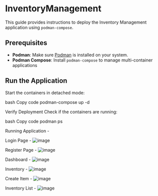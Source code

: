 # InventoryManagement

This guide provides instructions to deploy the Inventory Management application using `podman-compose`.

## Prerequisites

- **Podman**: Make sure [Podman](https://podman.io/getting-started/installation) is installed on your system.
- **Podman Compose**: Install `podman-compose` to manage multi-container applications

## Run the Application
Start the containers in detached mode:

bash
Copy code
podman-compose up -d

Verify Deployment
Check if the containers are running:

bash
Copy code
podman ps

Running Application -

Login Page -
![image](https://github.com/user-attachments/assets/4030e615-f737-4bab-893f-9fea600a53bc)

Register Page -
![image](https://github.com/user-attachments/assets/cb236635-6ba5-4d1b-8ba0-32be3dcd6e45)

Dashboard -
![image](https://github.com/user-attachments/assets/3ded97d8-2fbc-4f69-a418-5e431ab1d70a)

Inventory -
![image](https://github.com/user-attachments/assets/2d1c264d-4937-48cb-a1a9-395a58d1bcae)

Create Item -
![image](https://github.com/user-attachments/assets/d5816747-14dd-4a84-a90a-1a1ae190b618)

Inventory List -
![image](https://github.com/user-attachments/assets/f8d5d26d-325c-42c3-94e7-c27e14c1fc3e)



